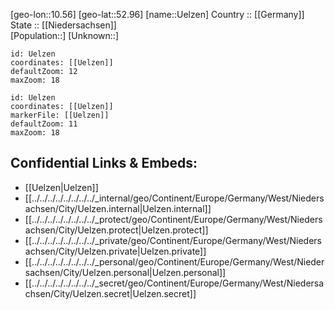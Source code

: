 ﻿---
location: [52.96,10.56] 
mapzoom: [7,12] 
mapmarker: city 
type: City
tags:
- geo/City


SpocWebEntityId: 35094
isDeleted: false
confidential: public

---
[geo-lon::10.56] 
[geo-lat::52.96] 
[name::Uelzen] 
Country :: [[Germany]]  
State :: [[Niedersachsen]]  
[Population::] 
[Unknown::] 

```leaflet
id: Uelzen
coordinates: [[Uelzen]] 
defaultZoom: 12 
maxZoom: 18
```



```leaflet
id: Uelzen
coordinates: [[Uelzen]] 
markerFile: [[Uelzen]] 
defaultZoom: 11 
maxZoom: 18
```


## Confidential Links & Embeds: 
- [[Uelzen|Uelzen]]  
- [[../../../../../../../../_internal/geo/Continent/Europe/Germany/West/Niedersachsen/City/Uelzen.internal|Uelzen.internal]] 
- [[../../../../../../../../_protect/geo/Continent/Europe/Germany/West/Niedersachsen/City/Uelzen.protect|Uelzen.protect]] 
- [[../../../../../../../../_private/geo/Continent/Europe/Germany/West/Niedersachsen/City/Uelzen.private|Uelzen.private]] 
- [[../../../../../../../../_personal/geo/Continent/Europe/Germany/West/Niedersachsen/City/Uelzen.personal|Uelzen.personal]] 
- [[../../../../../../../../_secret/geo/Continent/Europe/Germany/West/Niedersachsen/City/Uelzen.secret|Uelzen.secret]] 
